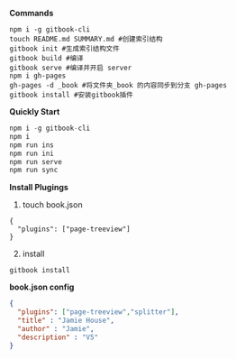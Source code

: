 **Commands**

```shell
npm i -g gitbook-cli
touch README.md SUMMARY.md #创建索引结构
gitbook init #生成索引结构文件
gitbook build #编译
gitbook serve #编译并开启 server
npm i gh-pages
gh-pages -d _book #将文件夹_book 的内容同步到分支 gh-pages
gitbook install #安装gitbook插件
```



**Quickly Start**

```js
npm i -g gitbook-cli
npm i
npm run ins
npm run ini
npm run serve
npm run sync
```



**Install Plugings**

1. touch book.json
```
{
  "plugins": ["page-treeview"]
}
```

2. install
```
gitbook install
```



**book.json config**

```json
{
  "plugins": ["page-treeview","splitter"],
  "title" : "Jamie House",
  "author" : "Jamie",
  "description" : "V5"
}
```

